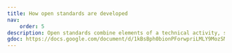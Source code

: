 ```yaml
---
title: How open standards are developed
nav:
    order: 5
description: Open standards combine elements of a technical activity, stakeholder coordination and community engagement. Open standards can be built on existing open standards or extend them.
gdoc: https://docs.google.com/document/d/1kBsBph0bionPForwpriLMLY9MozSMHdviOandnK_hjM/edit?usp=sharing
---
```


